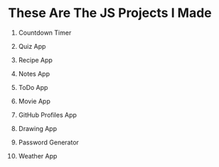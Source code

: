 # These Are The JS Projects I Made

1. Countdown Timer

2. Quiz App

3. Recipe App

4. Notes App

5. ToDo App

6. Movie App

7. GitHub Profiles App

8. Drawing App


9. Password Generator


10. Weather App
